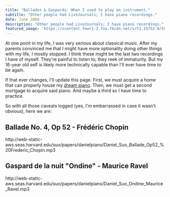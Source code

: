 ```yaml
---
title: "Ballades & Gaspards: When I used to play an instrument."
subtitle: "Other people had LiveJournals; I have piano recordings."
date: June 2004
description: "Other people had LiveJournals; I have piano recordings."
featured_image: 'https://scontent.fewr1-3.fna.fbcdn.net/v/t1.15752-9/59039618_2297553930564106_3957934744062132224_n.jpg?_nc_cat=110&_nc_ht=scontent.fewr1-3.fna&oh=f7bef61bf584ef31b062c57365a920f9&oe=5D5F4827'
---
```


At one point in my life, I was very serious about classical music. After my parents convinced me that I might have more optionality doing other things with my life, I mostly stopped. I think these might be the last two recordings I have of myself. They're painful to listen to; they reek of immaturity. But my 16-year old self is likely more technically capable than I'll ever have time to be again.

If that ever changes, I'll update this page. First, we must acquire a home that can properly house my [dream piano](https://shigerukawai.com/pianos/sk-ex.html). Then, we must get a second mortgage to acquire said piano. And maybe a third so I have time to practice.


So with all those caveats logged (yes, I'm embarrassed in case it wasn't obvious), here we are:

## Ballade No. 4, Op 52 - Frédéric Chopin
<p>http://web-static-aws.seas.harvard.edu/suo/papers/danielpiano/Daniel_Suo_Ballade_Op52_%20Frederic_Chopin.mp3</p>

## Gaspard de la nuit "Ondine" - Maurice Ravel
<p>http://web-static-aws.seas.harvard.edu/suo/papers/danielpiano/Daniel_Suo_Ondine_Maurice_Ravel.mp3</p>
